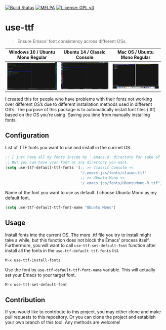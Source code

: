 [![Build Status](https://travis-ci.com/jcs090218/use-ttf.svg?branch=master)](https://travis-ci.com/jcs090218/use-ttf)
[![MELPA](https://melpa.org/packages/use-ttf-badge.svg)](https://melpa.org/#/use-ttf)
[![License: GPL v3](https://img.shields.io/badge/License-GPL%20v3-blue.svg)](https://www.gnu.org/licenses/gpl-3.0)


# use-ttf
> Ensure Emacs' font consistency across different OSs.

| Windows 10 / Ubuntu Mono Regular                 | Ubuntu 14 / Classic Console                             | Mac OS / Ubuntu Mono Regular                     |
|:------------------------------------------------:|:-------------------------------------------------------:|:------------------------------------------------:|
|<img src="./screenshot/ubuntu-mono-on-win10.png"/>|<img src="./screenshot/classic-console-on-ubuntu14.png"/>|<img src="./screenshot/ubuntu-mono-on-maxos.png"/>|

I created this for people who have problems with their fonts not working 
over different OS’s due to different installation methods used in different 
OS’s. The purpose of this package is to automatically install font files (.ttf) 
based on the OS you’re using. Saving you time from manually installing fonts.


## Configuration
List of TTF fonts you want to use and install in the currnet OS.
```el
;; I just have all my fonts inside my '.emacs.d' directory for sake of simplicity.
;; But you can have your font at any directory you want.
(setq use-ttf-default-ttf-fonts '(;; >> Classic Console <<
                                  "/.emacs.jcs/fonts/clacon.ttf"
                                  ;; >> Ubuntu Mono <<
                                  "/.emacs.jcs/fonts/UbuntuMono-R.ttf"))
```

Name of the font you want to use as default. I choose Ubuntu Mono as my 
default font.
```el
(setq use-ttf-default-ttf-font-name "Ubuntu Mono")
```


## Usage
Install fonts into the current OS. The more .ttf file you try to install might
take a while, but this function does not block the Emacs' process itself.
Furthermore, you will want to call `use-ttf-set-default-font` function after
install all the fonts in the `use-ttf-default-ttf-fonts` list.
```el
M-x use-ttf-install-fonts
```

Use the font by `use-ttf-default-ttf-font-name` variable. This will actually
set your Emacs to your target font.
```el
M-x use-ttf-set-default-font
```


## Contribution
If you would like to contribute to this project, you may either 
clone and make pull requests to this repository. Or you can 
clone the project and establish your own branch of this tool. 
Any methods are welcome!
